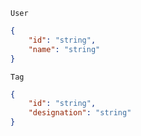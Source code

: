 
`User`
``` json
{
    "id": "string",
    "name": "string"
}
```

`Tag`
``` json
{
    "id": "string",
    "designation": "string"
}
```
